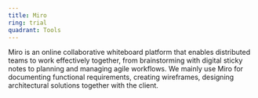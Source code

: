 ```yaml
---
title: Miro
ring: trial
quadrant: Tools
---
```


Miro is an online collaborative whiteboard platform that enables distributed teams to work effectively together, from brainstorming with digital sticky notes to planning and managing agile workflows. We mainly use Miro for documenting functional requirements, creating wireframes, designing architectural solutions together with the client.
